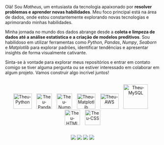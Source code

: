 ##

Olá! Sou *Matheus*, um entusiasta da tecnologia apaixonado por **resolver problemas e aprender novas habilidades**. Meu foco principal está na área de dados, onde estou constantemente explorando novas tecnologias e aprimorando minhas habilidades.

Minha jornada no mundo dos dados abrange desde a **coleta e limpeza de dados até a análise estatística e a criação de modelos preditivos**. Sou habilidoso em utilizar ferramentas como *Python*, *Pandas*, *Numpy*, *Seaborn* e *Matplotlib* para explorar padrões, identificar tendências e apresentar insights de forma visualmente cativante.

Sinta-se à vontade para explorar meus repositórios e entrar em contato comigo se tiver alguma pergunta ou se estiver interessado em colaborar em algum projeto. Vamos construir algo incrível juntos!

##

<div align="center">
  <img alt="Theu-Python" height="50" width="60" src="https://cdn.jsdelivr.net/gh/devicons/devicon/icons/python/python-original.svg">&nbsp;&nbsp;&nbsp;
  <img alt="Theu-Pandas" height="50" width="50" src="https://cdn.jsdelivr.net/gh/devicons/devicon@latest/icons/pandas/pandas-original.svg">&nbsp;&nbsp;&nbsp;
  <img alt="Theu-Numpy" height="50" width="50" src="https://cdn.jsdelivr.net/gh/devicons/devicon@latest/icons/numpy/numpy-plain.svg">&nbsp;&nbsp;&nbsp;
  <img alt="Theu-Matplotlib" height="50" width="60" src="https://cdn.jsdelivr.net/gh/devicons/devicon@latest/icons/matplotlib/matplotlib-plain.svg">&nbsp;&nbsp;&nbsp;
  <img alt="Theu-AWS" height="50" width="60" src="https://cdn.jsdelivr.net/gh/devicons/devicon@latest/icons/amazonwebservices/amazonwebservices-original-wordmark.svg">&nbsp;&nbsp;&nbsp;
  <img alt="Theu-MySQL" height="80" width="" src="https://cdn.jsdelivr.net/gh/devicons/devicon@latest/icons/mysql/mysql-original-wordmark.svg">&nbsp;&nbsp;&nbsp;
  <img alt="Theu-HTML" height="50" width="50" src="https://cdn.jsdelivr.net/gh/devicons/devicon/icons/html5/html5-original.svg">&nbsp;&nbsp;&nbsp;
  <img alt="Theu-CSS" height="50" width="50" src="https://cdn.jsdelivr.net/gh/devicons/devicon/icons/css3/css3-original.svg">
</div>
  
##

<div align="center">
  <a href="https://www.linkedin.com/in/theusouza" target="_blank"><img src="https://img.shields.io/badge/-LinkedIn-%230077B5?style=for-the-badge&logo=linkedin&logoColor=white" target="_blank"></a>
  <a href="https://instagram.com/Theu011_" target="_blank"><img src="https://img.shields.io/badge/-Instagram-%23E4405F?style=for-the-badge&logo=instagram&logoColor=white" target="_blank"></a>
  <a href="mailto:iam.mths.s@gmail.com"><img src="https://img.shields.io/badge/-Gmail-%23333?style=for-the-badge&logo=gmail&logoColor=white" target="_blank"></a>
  <a href="https://www.youtube.com/@Theu011" target="_blank"><img src="https://img.shields.io/badge/YouTube-FF0000?style=for-the-badge&logo=youtube&logoColor=white" target="_blank"></a>
</div>
